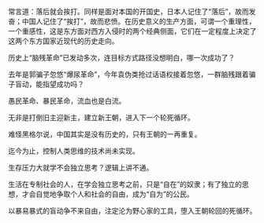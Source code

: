 常言道：落后就会挨打。同样是面对本国的开国史，日本人记住了“落后”，故而发奋；中国人记住了“挨打”，故而悲愤。在历史意义的生产方面，可谓一个重理性，一个重感性，这是东方面对西方入侵时的两个经典侧面，它们在一定程度上决定了这两个东方国家近现代的历史走向。

 

历史上“脑残革命”已发动多次，连目标方式路径没想明白，哪一次成功了？

去年是郭骗子忽悠“爆尿革命”，今年袁伪类抢过话语权接着忽悠，一群脑残跟着骗子盲动，能指望成功吗？

愚民革命、暴民革命，流血也是白流。

无非是打倒旧主迎新主，建立新王朝，进入下一个轮死循环。

难怪黑格尔说，中国其实是没有历史的，只有王朝的一再重复。

 

迄今为止，控制人类思维的技术尚未实现。

生存压力大就学不会独立思考？逻辑上讲不通。

生活在专制社会的人，在学会独立思考之前，只是“自在”的奴隶；有了独立的思想，才会自觉地争取个人和社会的自由，成为“自为”的公民。

以暴易暴式的盲动争不来自由，注定沦为野心家的工具，堕入王朝轮回的死循环。